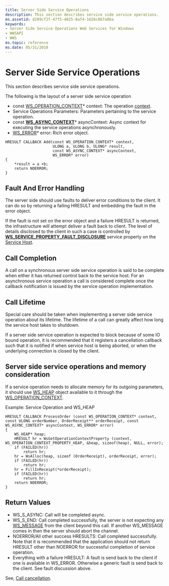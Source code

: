 ```yaml
---
title: Server Side Service Operations
description: This section describes service side service operations.
ms.assetid: d209cf2f-47f5-4025-8af4-1626c867a66a
keywords:
- Server Side Service Operations Web Services for Windows
- WWSAPI
- WWS
ms.topic: reference
ms.date: 05/31/2018
---
```


# Server Side Service Operations

This section describes service side service operations.


The following is the layout of a server side service operation

-   const [WS\_OPERATION\_CONTEXT](ws-operation-context.md)\* context: The operation [context](context.md).
-   Service Operations Parameters: Parameters pertaining to the service operation.
-   const [**WS\_ASYNC\_CONTEXT**](/windows/desktop/api/WebServices/ns-webservices-ws_async_context)\* asyncContext: Async context for executing the service operations asynchronously.
-   [WS\_ERROR](ws-error.md)\* error: Rich error object.

``` syntax
HRESULT CALLBACK Add(const WS_OPERATION_CONTEXT* context, 
                     ULONG a, ULONG b, ULONG* result, 
                     const WS_ASYNC_CONTEXT* asyncContext, 
                     WS_ERROR* error)
{
    *result = a +b;
    return NOERROR;
}
```

## Fault And Error Handling

The server side should use faults to deliver error conditions to the client. It can do so by returning a failing HRESULT and embedding the fault in the error object.

If the fault is not set on the error object and a failure HRESULT is returned, the infrastructure will attempt deliver a fault back to client. The level of details disclosed to the client in such a case is controlled by [**WS\_SERVICE\_PROPERTY\_FAULT\_DISCLOSURE**](/windows/desktop/api/WebServices/ne-webservices-ws_service_property_id) service property on the [Service Host](service-host.md).

## Call Completion

A call on a synchronous server side service operation is said to be complete when either it has returned control back to the service host. For an asynchronous service operation a call is considered complete once the callback notification is issued by the service operation implementation.

## Call Lifetime

Special care should be taken when implementing a server side service operation about its lifetime. The lifetime of a call can greatly affect how long the service host takes to shutdown.

If a server side service operation is expected to block because of some IO bound operation, it is recommended that it registers a cancellation callback such that it is notified if when service host is being aborted, or when the underlying connection is closed by the client.

## Server side service operations and memory consideration

If a service operation needs to allocate memory for its outgoing parameters, it should use [WS\_HEAP](ws-heap.md) object available to it through the [WS\_OPERATION\_CONTEXT](ws-operation-context.md).

Example: Service Operation and WS\_HEAP

``` syntax
HRESULT CALLBACK ProcessOrder (const WS_OPERATION_CONTEXT* context, const ULONG orderNumber, OrderReceipt** orderReceipt, const WS_ASYNC_CONTEXT* asyncContext, WS_ERROR* error)
{
    WS_HEAP* heap;
    HRESULT hr = WsGetOperationContextProperty (context, WS_OPERATION_CONTEXT_PROPERTY_HEAP, &heap, sizeof(heap), NULL, error);
    if (FAILED(hr))
        return hr;
    hr = WsAlloc(heap, sizeof (OrderReceipt), orderReceipt, error);
    if (FAILED(hr))
        return hr;
    hr = FillInReceipt(*orderReceipt);
    if (FAILED(hr))
        return hr;
    return NOERROR;
} 
```

## Return Values

-   WS\_S\_ASYNC: Call will be completed async.
-   WS\_S\_END: Call completed successfully, the server is not expecting any [WS\_MESSAGE](ws-message.md) from the client beyond this call. If another WS\_MESSAGE comes in then the server should abort the channel.
-   NOERROR/All other success HRESULTS: Call completed successfully. Note that it is recommended that the application should not return HRESULT other than NOERROR for successful completion of service operation.
-   Everything with a failure HRESULT: A fault is send back to the client if one is available in WS\_ERROR. Otherwise a generic fault is send back to the client. See fault discussion above.

See, [Call cancellation](call-cancellation.md).

 

 




